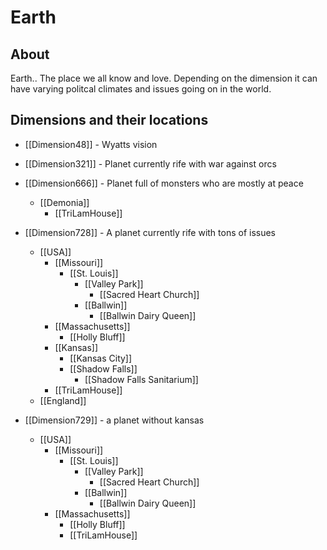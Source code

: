 # Earth
## About
Earth.. The place we all know and love. Depending on the dimension it can have varying politcal climates and issues going on in the world.
## Dimensions and their locations
- [[Dimension48]] - Wyatts vision
- [[Dimension321]] - Planet currently rife with war against orcs
- [[Dimension666]] - Planet full of monsters who are mostly at peace
	- [[Demonia]]
		- [[TriLamHouse]]
- [[Dimension728]] - A planet currently rife with tons of issues
	- [[USA]]
		- [[Missouri]]
			- [[St. Louis]]
				- [[Valley Park]]
					- [[Sacred Heart Church]]
				- [[Ballwin]]
					- [[Ballwin Dairy Queen]]
		- [[Massachusetts]]
			- [[Holly Bluff]]
		- [[Kansas]]
			- [[Kansas City]]
			- [[Shadow Falls]]
				- [[Shadow Falls Sanitarium]]
		- [[TriLamHouse]]
	- [[England]]

- [[Dimension729]] - a planet without kansas
	-  [[USA]]
		- [[Missouri]]
			- [[St. Louis]]
				- [[Valley Park]]
					- [[Sacred Heart Church]]
				- [[Ballwin]]
					- [[Ballwin Dairy Queen]]
		- [[Massachusetts]]
			- [[Holly Bluff]]
			- [[TriLamHouse]]
